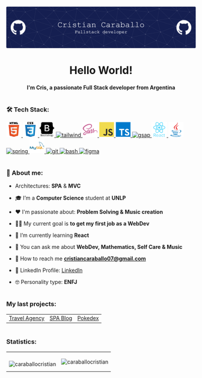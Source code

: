 ![header](https://github.com/CaraballoCristian/CaraballoCristian/blob/main/header.png)

<h1 align="center">Hello World!</h1>
<h4 align="center">I'm Cris, a passionate Full Stack developer from Argentina</h4>

#

<h3 align="left">🛠 Tech Stack:</h3>
<p align="left">  
    <a href="#" target="_blank" rel="noreferrer"> 
        <img src="https://raw.githubusercontent.com/devicons/devicon/master/icons/html5/html5-original-wordmark.svg" alt="html5" width="40" height="40"/> 
    </a> 
    <a href="#" target="_blank" rel="noreferrer"> 
        <img src="https://raw.githubusercontent.com/devicons/devicon/master/icons/css3/css3-original-wordmark.svg" alt="css3" width="40" height="40"/> 
    </a>
    <a href="#" target="_blank" rel="noreferrer"> 
        <img src="https://raw.githubusercontent.com/devicons/devicon/master/icons/bootstrap/bootstrap-plain-wordmark.svg" alt="bootstrap" width="40" height="40"/> 
    </a> 
    <a href="#" target="_blank" rel="noreferrer"> 
        <img src="https://www.vectorlogo.zone/logos/tailwindcss/tailwindcss-icon.svg" alt="tailwind" width="40" height="40"/> 
    </a> 
    <a href="#" target="_blank" rel="noreferrer"> 
        <img src="https://raw.githubusercontent.com/devicons/devicon/master/icons/sass/sass-original.svg" alt="sass" width="40" height="40"/> 
    </a> 
    <a href="#" target="_blank" rel="noreferrer"> 
        <img src="https://raw.githubusercontent.com/devicons/devicon/master/icons/javascript/javascript-original.svg" alt="javascript" width="40" height="40"/> 
    </a>  
    <a href="#" target="_blank" rel="noreferrer"> 
        <img src="https://raw.githubusercontent.com/devicons/devicon/master/icons/typescript/typescript-original.svg" alt="typescript" width="40" height="40"/> 
    </a>
    <a href="#" target="_blank" rel="noreferrer"> 
        <img src="https://cdn.worldvectorlogo.com/logos/gsap-greensock.svg" alt="gsap" width="40" height="40"/> 
    </a>  
    <a href="#" target="_blank" rel="noreferrer"> 
        <img src="https://raw.githubusercontent.com/devicons/devicon/master/icons/react/react-original-wordmark.svg" alt="react" width="40" height="40"/> 
    </a>  
    <a href="#" target="_blank" rel="noreferrer"> 
        <img src="https://raw.githubusercontent.com/devicons/devicon/master/icons/java/java-original.svg" alt="java" width="40" height="40"/> 
    </a> 
    <a href="#" target="_blank" rel="noreferrer"> 
        <img src="https://www.vectorlogo.zone/logos/springio/springio-icon.svg" alt="spring" width="40" height="40"/> 
    </a>
    <a href="#" target="_blank" rel="noreferrer"> 
        <img src="https://raw.githubusercontent.com/devicons/devicon/master/icons/mysql/mysql-original-wordmark.svg" alt="mysql" width="40" height="40"/> 
    </a> 
    <a href="#" target="_blank" rel="noreferrer"> 
        <img src="https://www.vectorlogo.zone/logos/git-scm/git-scm-icon.svg" alt="git" width="40" height="40"/> 
    </a>
    <a href="#" target="_blank" rel="noreferrer"> 
        <img src="https://icon-library.com/images/bash-icon/bash-icon-5.jpg" alt="bash" width="40" height="40"/> 
    </a>
    <a href="#" target="_blank" rel="noreferrer"> 
        <img src="https://www.vectorlogo.zone/logos/figma/figma-icon.svg" alt="figma" width="40" height="40"/> 
    </a>
</p>

#

<h3 align="left">👨 About me:</h3>

- Architectures: **SPA** & **MVC**

- 🎓 I’m a **Computer Science** student at **UNLP**
 
- ❤️ I'm passionate about: **Problem Solving & Music creation**

- 💪🏼 My current goal is **to get my first job as a WebDev**

- 🌱 I’m currently learning **React**

- 💬 You can ask me about **WebDev, Mathematics, Self Care & Music**

- 🤝 How to reach me **cristiancaraballo07@gmail.com**

- 🔗 LinkedIn Profile: [LinkedIn](https://linkedin.com/in/cristiancaraballo)

<!-- - 👨‍💻 Check out my Portfolio! [Portfolio](soon) -->

<!-- - 📄 Here's my Curriculum! [Curriculum](soon) -->

- 🤓 Personality type: **ENFJ**

#

<h3 align="left">My last projects:</h3>
<div width="100%">
  <table>
    <tbody>
      <tr>
        <td><a href="https://github.com/CaraballoCristian/TravelAgency" alt="travel agency" />Travel Agency</a></td>
        <td><a href="https://github.com/CaraballoCristian/SPA_with_WordpressAPI" alt="SPA wordpress API" />SPA Blog</a></td>
        <td><a href="https://github.com/CaraballoCristian/Pokedex" alt="pokedex" />Pokedex</a></td>
      </tr>
    </tbody>
  </table>
</div>

#

<h3 align="left">Statistics:</h3>

<div align="center">
    <table>
      <tbody>
        <tr>
          <td><p><img align="left" src="https://github-readme-stats.vercel.app/api/top-langs?username=caraballocristian&show_icons=true&locale=en&layout=compact" alt="caraballocristian" /></p></td>
          <td><p><img align="center" src="https://github-readme-streak-stats.herokuapp.com/?user=caraballocristian" alt="caraballocristian" /></p></td>
        </tr>
      </tbody>
    </table>

</div>
